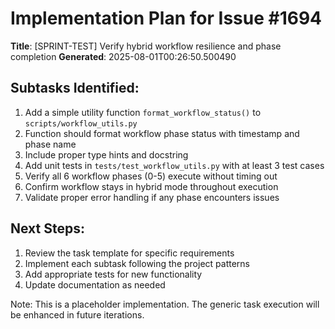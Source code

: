 # Implementation Plan for Issue #1694

**Title**: [SPRINT-TEST] Verify hybrid workflow resilience and phase completion
**Generated**: 2025-08-01T00:26:50.500490

## Subtasks Identified:
1. Add a simple utility function `format_workflow_status()` to `scripts/workflow_utils.py`
2. Function should format workflow phase status with timestamp and phase name
3. Include proper type hints and docstring
4. Add unit tests in `tests/test_workflow_utils.py` with at least 3 test cases
5. Verify all 6 workflow phases (0-5) execute without timing out
6. Confirm workflow stays in hybrid mode throughout execution
7. Validate proper error handling if any phase encounters issues

## Next Steps:
1. Review the task template for specific requirements
2. Implement each subtask following the project patterns
3. Add appropriate tests for new functionality
4. Update documentation as needed

Note: This is a placeholder implementation. The generic task execution
will be enhanced in future iterations.
